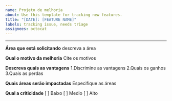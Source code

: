```yaml
---
name: Projeto de melhoria
about: Use this template for tracking new features.
title: "[DATE]: [FEATURE NAME]"
labels: tracking issue, needs triage
assignees: octocat
---
```

---

**Área que está solicitando**
descreva a área

**Qual o motivo da melhoria**
Cite os motivos

**Descreva quais as vantagens**
1.Discrimine as vantagens
2.Quais os ganhos
3.Quais as perdas

**Quais áreas serão impactadas**
Especifique as áreas

**Qual a criticidade**
[ ] Baixo
[ ] Medio
[ ] Alto
